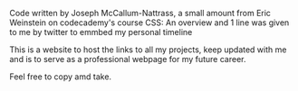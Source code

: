 Code written by Joseph McCallum-Nattrass, a small amount from Eric Weinstein on codecademy's course CSS: An overview and 1 
line was given to me by twitter to emmbed my personal timeline

This is a website to host the links to all my projects, keep updated with me and is to serve as a professional webpage for
my future career.

Feel free to copy amd take.
